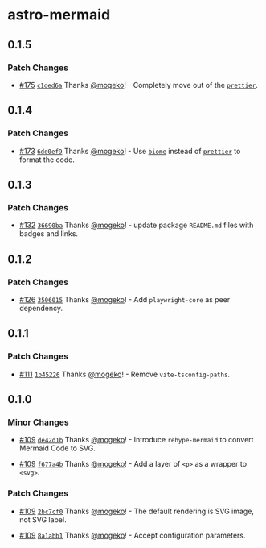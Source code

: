 # astro-mermaid

## 0.1.5

### Patch Changes

- [#175](https://github.com/mogeko/mogeko/pull/175) [`c1ded6a`](https://github.com/mogeko/mogeko/commit/c1ded6a0a032b308c651699e7f9167a13eb8e90e) Thanks [@mogeko](https://github.com/mogeko)! - Completely move out of the [`prettier`](https://prettier.io).

## 0.1.4

### Patch Changes

- [#173](https://github.com/mogeko/mogeko/pull/173) [`6dd0ef9`](https://github.com/mogeko/mogeko/commit/6dd0ef90c26e9e7584f9d13d0752e4665d5eeda7) Thanks [@mogeko](https://github.com/mogeko)! - Use [`biome`](https://biomejs.dev) instead of [`prettier`](https://prettier.io) to format the code.

## 0.1.3

### Patch Changes

- [#132](https://github.com/mogeko/mogeko/pull/132) [`36690ba`](https://github.com/mogeko/mogeko/commit/36690bae69cb9f2054dac6a7217a18dd303f7cc2) Thanks [@mogeko](https://github.com/mogeko)! - update package `README.md` files with badges and links.

## 0.1.2

### Patch Changes

- [#126](https://github.com/mogeko/mogeko/pull/126) [`3506015`](https://github.com/mogeko/mogeko/commit/350601576ed2f96a67df259303996b0ae92ac424) Thanks [@mogeko](https://github.com/mogeko)! - Add `playwright-core` as peer dependency.

## 0.1.1

### Patch Changes

- [#111](https://github.com/mogeko/mogeko/pull/111) [`1b45226`](https://github.com/mogeko/mogeko/commit/1b45226dcce64ddb91c64d8ef8d36205f06e1bf7) Thanks [@mogeko](https://github.com/mogeko)! - Remove `vite-tsconfig-paths`.

## 0.1.0

### Minor Changes

- [#109](https://github.com/mogeko/mogeko/pull/109) [`de42d1b`](https://github.com/mogeko/mogeko/commit/de42d1b44b9226d649f38bf5425336eb4690b4a4) Thanks [@mogeko](https://github.com/mogeko)! - Introduce `rehype-mermaid` to convert Mermaid Code to SVG.

- [#109](https://github.com/mogeko/mogeko/pull/109) [`f677a4b`](https://github.com/mogeko/mogeko/commit/f677a4bdc4b0a8c4d5fc46a41af9bb922da8c1e2) Thanks [@mogeko](https://github.com/mogeko)! - Add a layer of `<p>` as a wrapper to `<svg>`.

### Patch Changes

- [#109](https://github.com/mogeko/mogeko/pull/109) [`2bc7cf0`](https://github.com/mogeko/mogeko/commit/2bc7cf0a568a769ca4774c4f9a141a26f3c38c3d) Thanks [@mogeko](https://github.com/mogeko)! - The default rendering is SVG image, not SVG label.

- [#109](https://github.com/mogeko/mogeko/pull/109) [`8a1abb1`](https://github.com/mogeko/mogeko/commit/8a1abb1d2389919479ef5821fda5cfe0b883ade0) Thanks [@mogeko](https://github.com/mogeko)! - Accept configuration parameters.
